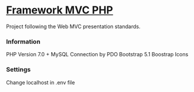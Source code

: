 # [Framework MVC PHP](https://lucasgiovanni.com/)

Project following the Web MVC presentation standards.



### Information


PHP Version 7.0 +
MySQL Connection by PDO
Bootstrap 5.1
Boostrap Icons



### Settings


Change localhost in .env file
